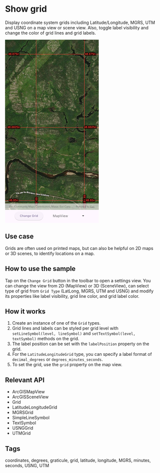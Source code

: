 # Show grid

Display coordinate system grids including Latitude/Longitude, MGRS, UTM and USNG on a map view or scene view. Also, toggle label visibility and change the color of grid lines and grid labels.

![Image of Show grid](show_grid.png)

## Use case

Grids are often used on printed maps, but can also be helpful on 2D maps or 3D scenes, to identify locations on a map.

## How to use the sample

Tap on the `Change Grid` button in the toolbar to open a settings view. You can change the view from 2D (MapView) or 3D (SceneView), can select type of grid from `Grid Type` (LatLong, MGRS, UTM and USNG) and modify its properties like label visibility, grid line color, and grid label color.

## How it works

1. Create an instance of one of the `Grid` types.
2. Grid lines and labels can be styled per grid level with `setLineSymbol(level, lineSymbol)` and `setTextSymbol(level, textSymbol)` methods on the grid.
3. The label position can be set with the `labelPosition` property on the grid.
4. For the `LatitudeLongitudeGrid` type, you can specify a label format of `decimal_degrees` or `degrees_minutes_seconds`.
5. To set the grid, use the `grid` property on the map view.

## Relevant API

* ArcGISMapView
* ArcGISSceneView
* Grid
* LatitudeLongitudeGrid
* MGRSGrid
* SimpleLineSymbol
* TextSymbol
* USNGGrid
* UTMGrid

## Tags

coordinates, degrees, graticule, grid, latitude, longitude, MGRS, minutes, seconds, USNG, UTM
